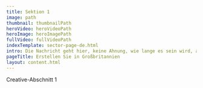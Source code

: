 ```yaml
---
title: Sektion 1
image: path
thumbnail: thumbnailPath
heroVideo: heroVideoPath
heroImage: heroImagePath
fullVideo: fullVideoPath
indexTemplate: sector-page-de.html
intro: Die Nachricht geht hier, keine Ahnung, wie lange es sein wird, aber dieses Beispiel Exemplar 17 Wörter.
pageTitle: Erstellen Sie in Großbritannien
layout: content.html
---
```


Creative-Abschnitt 1
